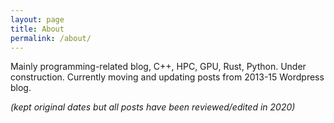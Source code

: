 ```yaml
---
layout: page
title: About
permalink: /about/
---
```


Mainly programming-related blog, C++, HPC, GPU, Rust, Python.
Under construction.
Currently moving and updating posts from 2013-15 Wordpress blog.

_(kept original dates but all posts have been reviewed/edited in 2020)_

